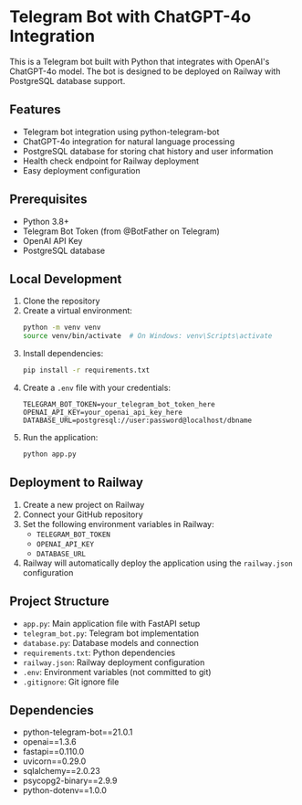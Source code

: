 # Telegram Bot with ChatGPT-4o Integration

This is a Telegram bot built with Python that integrates with OpenAI's ChatGPT-4o model. The bot is designed to be deployed on Railway with PostgreSQL database support.

## Features

- Telegram bot integration using python-telegram-bot
- ChatGPT-4o integration for natural language processing
- PostgreSQL database for storing chat history and user information
- Health check endpoint for Railway deployment
- Easy deployment configuration

## Prerequisites

- Python 3.8+
- Telegram Bot Token (from @BotFather on Telegram)
- OpenAI API Key
- PostgreSQL database

## Local Development

1. Clone the repository
2. Create a virtual environment:
   ```bash
   python -m venv venv
   source venv/bin/activate  # On Windows: venv\Scripts\activate
   ```
3. Install dependencies:
   ```bash
   pip install -r requirements.txt
   ```
4. Create a `.env` file with your credentials:
   ```env
   TELEGRAM_BOT_TOKEN=your_telegram_bot_token_here
   OPENAI_API_KEY=your_openai_api_key_here
   DATABASE_URL=postgresql://user:password@localhost/dbname
   ```
5. Run the application:
   ```bash
   python app.py
   ```

## Deployment to Railway

1. Create a new project on Railway
2. Connect your GitHub repository
3. Set the following environment variables in Railway:
   - `TELEGRAM_BOT_TOKEN`
   - `OPENAI_API_KEY`
   - `DATABASE_URL`
4. Railway will automatically deploy the application using the `railway.json` configuration

## Project Structure

- `app.py`: Main application file with FastAPI setup
- `telegram_bot.py`: Telegram bot implementation
- `database.py`: Database models and connection
- `requirements.txt`: Python dependencies
- `railway.json`: Railway deployment configuration
- `.env`: Environment variables (not committed to git)
- `.gitignore`: Git ignore file

## Dependencies

- python-telegram-bot==21.0.1
- openai==1.3.6
- fastapi==0.110.0
- uvicorn==0.29.0
- sqlalchemy==2.0.23
- psycopg2-binary==2.9.9
- python-dotenv==1.0.0